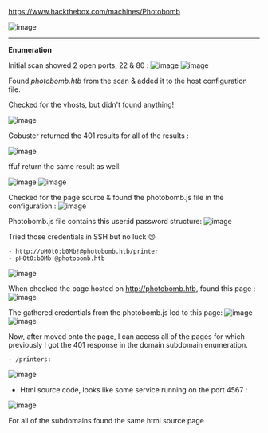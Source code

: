 https://www.hackthebox.com/machines/Photobomb

![image](https://user-images.githubusercontent.com/87700008/198865957-aa8b5fa9-20d7-4ca0-aa91-5e6ed6674357.png)

-----------------------------------------------------------------------------------------------------------------------------------

**Enumeration**

Initial scan showed 2 open ports, 22 & 80 :
![image](https://user-images.githubusercontent.com/87700008/198865984-222bf4f4-2122-4a32-9f8a-b1fc174847af.png)
![image](https://user-images.githubusercontent.com/87700008/198866010-64394e12-c5db-4281-8c95-0e42a770ce54.png)

Found _photobomb.htb_ from the scan & added it to the host configuration file.

Checked for the vhosts, but didn't found anything!

![image](https://user-images.githubusercontent.com/87700008/198866213-ee91de16-65fa-4d8a-9281-3aa8b53af1aa.png)

Gobuster returned the 401 results for all of the results :

![image](https://user-images.githubusercontent.com/87700008/198866218-d0c66a00-6603-49ce-89d1-9138674f22c9.png)

ffuf return the same result as well:

![image](https://user-images.githubusercontent.com/87700008/198866225-4f5fbf7f-6776-4957-873e-d1c42f0fc3f4.png)
![image](https://user-images.githubusercontent.com/87700008/198866228-16cd330b-1421-4235-a611-acede413f42c.png)

Checked for the page source & found the photobomb.js file in the configuration :
![image](https://user-images.githubusercontent.com/87700008/198866239-7f7878c6-9966-44d0-b60b-d9bd7c0ef1b3.png)

Photobomb.js file contains this user:id password structure:
![image](https://user-images.githubusercontent.com/87700008/198866251-a63ca5fe-4896-43f2-9f66-e1eb1c07c93a.png)

Tried those credentials in SSH but no luck 😕

	- http://pH0t0:b0Mb!@photobomb.htb/printer
	- pH0t0:b0Mb!@photobomb.htb

![image](https://user-images.githubusercontent.com/87700008/198867538-cf6d04d4-6bb7-4d38-80dc-295dd35e2015.png)

When checked the page hosted on http://photobomb.htb, found this page :
![image](https://user-images.githubusercontent.com/87700008/198867627-5636acce-c8fe-48ea-b276-8e284e848267.png)

The gathered credentials from the photobomb.js led to this page:
![image](https://user-images.githubusercontent.com/87700008/198867735-ee8c6088-93be-4ef0-beeb-a69a84eebc7b.png)
![image](https://user-images.githubusercontent.com/87700008/198867740-c80cbd35-8976-4abd-845e-c5d2d317d61d.png)


Now, after moved onto the page, I can access all of the pages for which previously I got the 401 response in the domain subdomain enumeration.

	- /printers:

![image](https://user-images.githubusercontent.com/87700008/198867904-de69d99f-5cb4-4206-a198-ad1bdc672206.png)

 - Html source code, looks like some service running on the port 4567 :

![image](https://user-images.githubusercontent.com/87700008/198867998-1ee570ed-edb2-4368-b6ee-5bc043ddef3a.png)

For all of the subdomains found the same html source page












